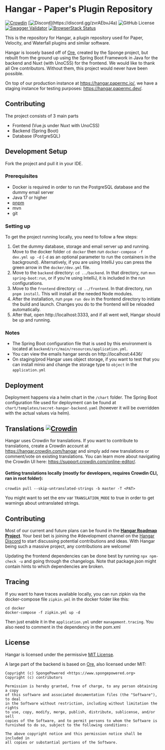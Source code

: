 # Hangar - Paper's Plugin Repository
[![Crowdin](https://badges.crowdin.net/e/b13e6a1c05002365ee9031712112bd63/localized.svg)](https://hangar.crowdin.com/hangar)
[![Discord](https://img.shields.io/discord/855123416889163777?)](https://discord.gg/zvrAEbvJ4a)
![GitHub License](https://img.shields.io/github/license/hangarmc/hangar)
[![Swagger Validator](https://img.shields.io/swagger/valid/3.0?specUrl=https%3A%2F%2Fhangar.papermc.io%2Fv3%2Fapi-docs%2Fpublic)](https://hangar.papermc.io/api-docs)
[![BrowserStack Status](https://automate.browserstack.com/badge.svg?badge_key=OHFacEE0WmlHRldDajYrZFdsZUtDOFZBcmUyR1VWdWlUaStlQWJYS0xZVT0tLWRKODJVblZQblczRXMvejNQTGhEZ1E9PQ==--54e7c90dad3680579c945ff532d63909156aa024)](https://automate.browserstack.com/public-build/OHFacEE0WmlHRldDajYrZFdsZUtDOFZBcmUyR1VWdWlUaStlQWJYS0xZVT0tLWRKODJVblZQblczRXMvejNQTGhEZ1E9PQ==--54e7c90dad3680579c945ff532d63909156aa024)

This is the repository for Hangar, a plugin repository used for Paper, Velocity, and Waterfall plugins and similar software.

Hangar is loosely based off of [Ore](https://github.com/SpongePowered/Ore), created by the Sponge project, but rebuilt from the ground up using the Spring Boot
Framework in Java for the backend and Nuxt (with UnoCSS) for the frontend. We would like to thank all Ore contributors. Without them, this project would never
have been possible.

On top of our production instance at https://hangar.papermc.io/, we have a staging instance for testing purposes: https://hangar.papermc.dev/.

## Contributing

The project consists of 3 main parts

* Frontend (Vue.js under Nuxt with UnoCSS)
* Backend (Spring Boot)
* Database (PostgreSQL)

## Development Setup

Fork the project and pull it in your IDE.

### Prerequisites

* Docker is required in order to run the PostgreSQL database and the dummy email server
* Java 17 or higher
* [pnpm]
* mvn
* git

### Setting up

To get the project running locally, you need to follow a few steps:

1. Get the dummy database, storage and email server up and running. Move to the docker folder `cd docker` then run `docker-compose -f dev.yml up -d` (`-d` as an optional parameter
   to run the containers in the background).
   Alternatively, if you are using IntelliJ you can press the green arrow in the `docker/dev.yml` file.
2. Move to the `backend` directory: `cd ../backend`. In that directory, run `mvn spring-boot:run`, or if you're using IntelliJ, it is included in the run
   configurations.
3. Move to the `frontend` directory: `cd ../frontend`. In that directory, run `pnpm install`. This will install all the needed Node modules.
4. After the installation, run `pnpm run dev` in the frontend directory to initiate the build and launch. Changes you do to the frontend will be reloaded
   automatically.
5. After that, open http://localhost:3333, and if all went well, Hangar should be up and running.

### Notes

* The Spring Boot configuration file that is used by this environment is located at `backend/src/main/resources/application.yml`.
* You can view the emails hangar sends on http://localhost:4436/
* On staging/prod Hangar uses object storage, if you want to test that you can install minio and change the storage type to `object` in the `application.yml`

## Deployment

Deployment happens via a helm chart in the `/chart` folder. The Spring Boot configuration file used for deployment can be found at
`chart/templates/secret-hangar-backend.yaml` (however it will be overridden with the actual values via helm).

## Translations [![Crowdin](https://badges.crowdin.net/e/b13e6a1c05002365ee9031712112bd63/localized.svg)](https://hangar.crowdin.com/hangar)

Hangar uses Crowdin for translations. If you want to contribute to translations, create a Crowdin account at https://hangar.crowdin.com/hangar and simply add
new translations or comment/vote on existing translations. You can learn more about navigating the Crowdin UI here: https://support.crowdin.com/online-editor/.

#### Getting translations locally (mostly for developers, requires Crowdin CLI, ran in root folder):

`crowdin pull --skip-untranslated-strings -b master -T <PAT>`

You might want to set the env var `TRANSLATION_MODE` to true in order to get warnings about untranslated strings.

## Contributing

Most of our current and future plans can be found in the [**Hangar Roadmap Project**](https://github.com/PaperMC/Hangar/projects/1). Your best bet is joining
the #development channel on the [Hangar Discord](https://discord.gg/zvrAEbvJ4a) to start discussing potential contributions and ideas. With Hangar being such a
massive project, any contributions are welcome!

Updating the frontend dependencies can be done best by running `npx npm-check -u` and going through the changelogs. Note that package.json might contain hints
to which dependencies are broken.

## Tracing

If you want to have traces available locally, you can run zipkin via the docker-compose file `zipkin.yml` in the docker folder like this:

```shell
cd docker
docker-compose -f zipkin.yml up -d
```

Then just enable it in the `application.yml` under `management.tracing`.
You also need to comment in the dependency in the pom.xml

## License

Hangar is licensed under the permissive [MIT License](LICENSE).

A large part of the backend is based on [Ore](https://github.com/SpongePowered/Ore/), also licensed under MIT:

```
Copyright (c) SpongePowered <https://www.spongepowered.org>
Copyright (c) contributors

Permission is hereby granted, free of charge, to any person obtaining a copy
of this software and associated documentation files (the "Software"), to deal
in the Software without restriction, including without limitation the rights
to use, copy, modify, merge, publish, distribute, sublicense, and/or sell
copies of the Software, and to permit persons to whom the Software is
furnished to do so, subject to the following conditions:

The above copyright notice and this permission notice shall be included in
all copies or substantial portions of the Software.
```

[pnpm]: https://pnpm.io/installation

[HangarAuth]: https://github.com/HangarMC/HangarAuth
